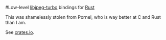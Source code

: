 #Low-level [libjpeg-turbo](https://github.com/libjpeg-turbo/libjpeg-turbo) bindings for [Rust](http://www.rust-lang.org/)

This was shamelessly stolen from Pornel, who is way better at C and Rust than I am.

See [crates.io](https://crates.io/crates/libjpegturbo-sys).
